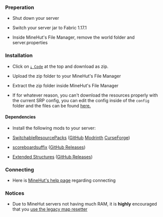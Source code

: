 ### Preperation

* Shut down your server

* Switch your server jar to Fabric 1.17.1

* Inside MineHut's File Manager, remove the world folder and server.properties

### Installation

* Click on [`⤓ Code`](https://github.com/DBTDerpbox/Legacy-Edition-Battle/archive/refs/heads/main.zip) at the top and download as zip.

* Upload the zip folder to your MineHut's File Manager

* Extract the zip folder inside MineHut's File Manager

* If for whatever reason, you can't download the resources properly with the current SRP config, you can edit the config inside of the `config` folder and the files can be found [here.](https://github.com/DBTDerpbox/LEB-Resources/tree/zip/zip)

#### Dependencies

* Install the following mods to your server:

* [SwitchableResourcePacks](https://github.com/kyrptonaught/SwitchableResourcepacks) ([GitHub](https://github.com/kyrptonaught/SwitchableResourcepacks/releases) [Modrinth](https://modrinth.com/mod/switchableresourcepacks) [CurseForge](https://www.curseforge.com/minecraft/mc-mods/switchableresourcepacks))

* [scoreboardsuffix](https://github.com/kyrptonaught/scoreboardsuffix) ([GitHub Releases](https://github.com/kyrptonaught/scoreboardsuffix/releases))

* [Extended Structures](https://github.com/kyrptonaught/Extended-Structures) ([GitHub Releases](https://github.com/kyrptonaught/Extended-Structures))

### Connecting

* Here is [MineHut's help page](https://superleague.zendesk.com/hc/en-us/articles/1500007830882-How-do-I-join-a-server-) regarding connecting

### Notices

* Due to MineHut servers not having much RAM, it is **highly** encouraged that you [use the legacy map resetter](https://github.com/DBTDerpbox/Legacy-Edition-Battle/issues/7)